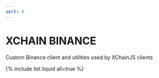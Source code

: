 ```yaml
---
sort: 4
---
```


# XCHAIN BINANCE

Custom Binance client and utilities used by XChainJS clients

{% include list.liquid all=true %}
